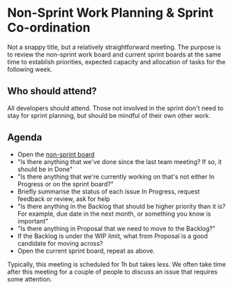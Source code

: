 Non-Sprint Work Planning & Sprint Co-ordination
===============================================

Not a snappy title, but a relatively straightforward meeting. The purpose is to review the non-sprint work board and current sprint boards at the same time to establish priorities, expected capacity and allocation of tasks for the following week.


Who should attend?
------------------

All developers should attend. Those not involved in the sprint don't need to stay for sprint planning, but should be mindful of their own other work. 


Agenda
------

- Open the [non-sprint board](https://opendataservices.plan.io/projects/non-sprint-work/agile/board)
- "Is there anything that we've done since the last team meeting? If so, it should be in Done"
- "Is there anything that we're currently working on that's not either In Progress or on the sprint board?"
- Briefly summarise the status of each issue In Progress, request feedback or review, ask for help
- "Is there anything in the Backlog that should be higher priority than it is? For example, due date in the next month, or something you know is important"
- "Is there anything in Proposal that we need to move to the Backlog?"
- If the Backlog is under the WIP limit, what from Proposal is a good candidate for moving across?
- Open the current sprint board, repeat as above.

Typically, this meeting is scheduled for 1h but takes less. We often take time after this meeting for a couple of people to discuss an issue that requires some attention.
